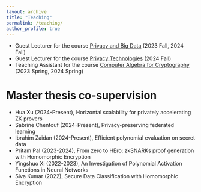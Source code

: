 ```yaml
---
layout: archive
title: "Teaching"
permalink: /teaching/
author_profile: true
---
```


- Guest Lecturer for the course [Privacy and Big Data](https://onderwijsaanbod.kuleuven.be/syllabi/e/H00Y2AE.htm#activetab=doelstellingen_idp1704352) (2023 Fall, 2024 Fall)
- Guest Lecturer for the course [Privacy Technologies](https://onderwijsaanbod.kuleuven.be/syllabi/e/H09L2AE.htm#activetab=doelstellingen_idp1445712) (2024 Fall)
- Teaching Assistant for the course [Computer Algebra for Cryptography](https://onderwijsaanbod.kuleuven.be/syllabi/e/H09L2AE.htm#activetab=doelstellingen_idp47040) (2023 Spring, 2024 Spring)

Master thesis co-supervision
======
- Hua Xu (2024-Present), Horizontal scalability for privately accelerating ZK provers
- Sabrine Chentouf (2024-Present), Privacy-preserving federated learning
- Ibrahim Zaidan (2024-Present), Efficient polynomial evaluation on secret data
- Pritam Pal (2023-2024), From zero to HEro: zkSNARKs proof generation with Homomorphic Encryption
- Yingshuo Xi (2022-2023), An Investigation of Polynomial Activation Functions in Neural Networks
- Siva Kumar (2022), Secure Data Classification with Homomorphic Encryption